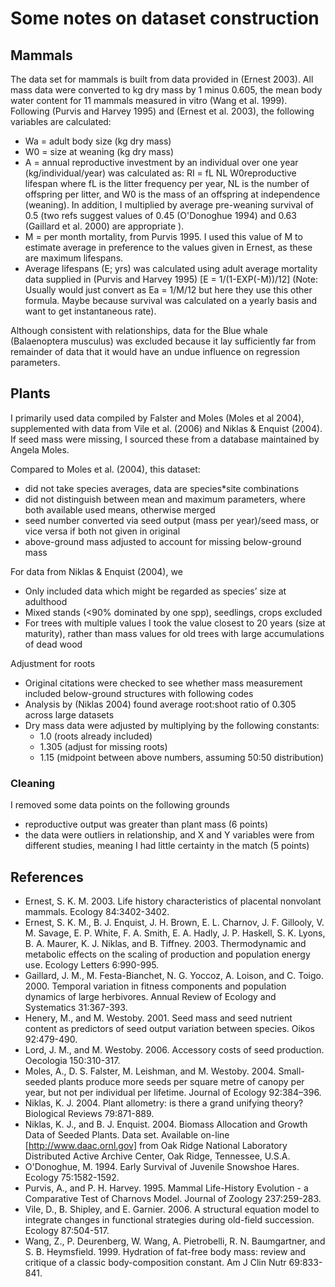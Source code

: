 # Some notes on dataset construction

## Mammals

The data set for mammals is built from data provided in (Ernest 2003). All mass data were converted to kg dry mass by 1 minus 0.605, the mean body water content for 11 mammals measured in vitro (Wang et al. 1999). Following (Purvis and Harvey 1995) and (Ernest et al. 2003), the following variables are calculated:

- Wa = adult body size (kg dry mass)
- W0 = size at weaning (kg dry mass)
- A = annual reproductive investment by an individual over one year (kg/individual/year) was calculated as: RI = fL NL W0reproductive lifespan where fL is the litter frequency per year, NL is the number of offspring per litter, and W0 is the mass of an offspring at independence (weaning). In addition, I multiplied by average pre-weaning survival of 0.5 (two refs suggest values of 0.45 (O'Donoghue 1994) and 0.63 (Gaillard et al. 2000) are appropriate ).
- M	= per month mortality, from Purvis 1995. I used this value of M to estimate average in preference to the values given in Ernest, as these are maximum lifespans.
- Average lifespans (E; yrs) was calculated using adult average mortality data supplied in  (Purvis and Harvey 1995)  [E = 1/(1-EXP(-M))/12] (Note: Usually would just convert as Ea = 1/M/12 but here they use this other formula. Maybe because survival was calculated on a yearly basis and want to get instantaneous rate).

Although consistent with relationships, data for the Blue whale (Balaenoptera musculus) was excluded because it lay sufficiently far from remainder of data that it would have an undue influence on regression parameters.

## Plants

I primarily used data compiled by Falster and Moles (Moles et al 2004), supplemented with data from Vile et al. (2006) and Niklas & Enquist (2004). If seed mass were missing, I sourced these from a database maintained by Angela Moles.

Compared to Moles et al. (2004), this dataset:

-	did not take species averages, data are species*site combinations
-	did not distinguish between mean and maximum parameters, where both available used means, otherwise merged
-	seed number converted via seed output (mass per year)/seed mass, or vice versa if both not given in original
-	above-ground mass adjusted to account for missing below-ground mass

For data from Niklas & Enquist (2004), we

-	Only included data which might be regarded as species’ size at adulthood
-	Mixed stands (<90% dominated by one spp), seedlings, crops excluded
-	For trees with multiple values I took the value closest to 20 years (size at maturity), rather than mass values for old trees with large accumulations of dead wood

Adjustment for roots

-	Original citations were checked to see whether mass measurement included below-ground structures with following codes
-	Analysis by (Niklas 2004) found average root:shoot ratio of 0.305 across large datasets
- Dry mass data were adjusted by multiplying by the following constants:
	* 1.0   (roots already included)
	* 1.305 (adjust for missing roots)
	* 1.15 (midpoint between above numbers, assuming 50:50 distribution)

### Cleaning

I removed some data points on the following grounds

- reproductive output was greater than plant mass (6 points)
- the data were outliers in relationship, and X and Y variables were from different studies, meaning I had little certainty in the match (5 points)

## References

- Ernest, S. K. M. 2003. Life history characteristics of placental nonvolant mammals. Ecology 84:3402-3402.
- Ernest, S. K. M., B. J. Enquist, J. H. Brown, E. L. Charnov, J. F. Gillooly, V. M. Savage, E. P. White, F. A. Smith, E. A. Hadly, J. P. Haskell, S. K. Lyons, B. A. Maurer, K. J. Niklas, and B. Tiffney. 2003. Thermodynamic and metabolic effects on the scaling of production and population energy use. Ecology Letters 6:990-995.
- Gaillard, J. M., M. Festa-Bianchet, N. G. Yoccoz, A. Loison, and C. Toigo. 2000. Temporal variation in fitness components and population dynamics of large herbivores. Annual Review of Ecology and Systematics 31:367-393.
- Henery, M., and M. Westoby. 2001. Seed mass and seed nutrient content as predictors of seed output variation between species. Oikos 92:479-490.
- Lord, J. M., and M. Westoby. 2006. Accessory costs of seed production. Oecologia 150:310-317.
- Moles, A., D. S. Falster, M. Leishman, and M. Westoby. 2004. Small-seeded plants produce more seeds per square metre of canopy per year, but not per individual per lifetime. Journal of Ecology 92:384–396.
- Niklas, K. J. 2004. Plant allometry: is there a grand unifying theory? Biological Reviews 79:871-889.
- Niklas, K. J., and B. J. Enquist. 2004. Biomass Allocation and Growth Data of Seeded Plants. Data set. Available on-line [http://www.daac.ornl.gov] from Oak Ridge National Laboratory Distributed Active Archive Center, Oak Ridge, Tennessee, U.S.A.
- O'Donoghue, M. 1994. Early Survival of Juvenile Snowshoe Hares. Ecology 75:1582-1592.
- Purvis, A., and P. H. Harvey. 1995. Mammal Life-History Evolution - a Comparative Test of Charnovs Model. Journal of Zoology 237:259-283.
- Vile, D., B. Shipley, and E. Garnier. 2006. A structural equation model to integrate changes in functional strategies during old-field succession. Ecology 87:504-517.
- Wang, Z., P. Deurenberg, W. Wang, A. Pietrobelli, R. N. Baumgartner, and S. B. Heymsfield. 1999. Hydration of fat-free body mass: review and critique of a classic body-composition constant. Am J Clin Nutr 69:833-841.
